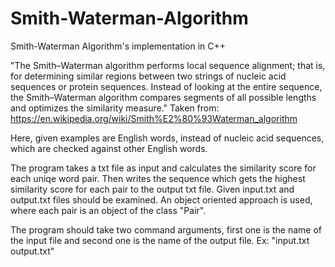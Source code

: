 # Smith-Waterman-Algorithm
Smith-Waterman Algorithm's implementation in C++

"The Smith–Waterman algorithm performs local sequence alignment; that is, for determining similar regions between two strings of nucleic acid sequences or protein sequences. Instead of looking at the entire sequence, the Smith–Waterman algorithm compares segments of all possible lengths and optimizes the similarity measure."
Taken from: https://en.wikipedia.org/wiki/Smith%E2%80%93Waterman_algorithm

Here, given examples are English words, instead of nucleic acid sequences, which are checked against other English words.

The program takes a txt file as input and calculates the similarity score for each uniqe word pair. Then writes the sequence which gets the highest similarity score for each pair to the output txt file. Given input.txt and output.txt files should be examined. An object oriented approach is used, where each pair is an object of the class "Pair".

The program should take two command arguments, first one is the name of the input file and second one is the name of the output file. Ex: "input.txt output.txt"
